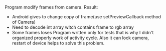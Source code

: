Program modify frames from camera.
 Result:
 * Android gives to change copy of frame(use setPreviewCallback method of Camera)
 * Need to decode int array witch contains frame to rgb array
 * Some frames loses
Program written only for tests that is why I didn't organized properly work of activity cycle.
Also it can lock camera, restart of device helps to solve this problem.
